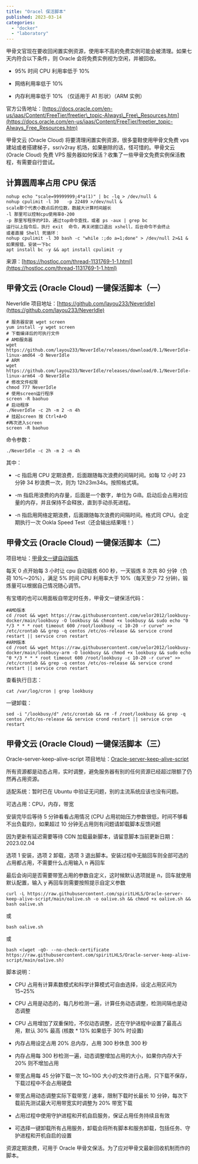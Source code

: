 ```yaml
---
title: "Oracel 保活脚本"
published: 2023-03-14
categories: 
  - "docker"
  - "laboratory"
---
```


甲骨文官现在要收回闲置实例资源，使用率不高的免费实例可能会被清理。如果七天内符合以下条件，则 Oracle 会将免费实例视为空闲，并被回收。

- 95% 时间 CPU 利用率低于 10%

- 网络利用率低于 10%

- 内存利用率低于 10% （仅适用于 A1 形状）（ARM 实例）

官方公告地址：[https://docs.oracle.com/en-us/iaas/Content/FreeTier/freetier\_topic-Always\_Free\_Resources.htm](https://docs.oracle.com/en-us/iaas/Content/FreeTier/freetier_topic-Always_Free_Resources.htm)

甲骨文云 (Oracle Cloud) 将要清理闲置实例资源，很多童鞋使用甲骨文免费 vps 建站或者搭建梯子，ssr/v2ray 机场，如果删除的话，怪可惜的。甲骨文云 (Oracle Cloud) 免费 VPS 服务器如何保活？收集了一些甲骨文免费实例保活教程，有需要自行尝试。

## 计算圆周率占用 CPU 保活

```
nohup echo "scale=99999999;4*a(1)" | bc -lq > /dev/null &
nohup cpulimit -l 30   -p 22489 >/dev/null &
scale那个代表小数点后的位数，数越大计算时间越长
-l 那里可以控制cpu使用率0-200
-p 那里写程序的PID，通过top命令查找，或者 ps -aux | grep bc
运行以上指令后，执行 exit  命令，再关闭窗口退出 xshell，后台命令不会终止
或者直接 Shell 死循环：
nohup cpulimit -l 30 bash -c "while :;do a=1;done" > /dev/null 2>&1 &
如果报错，安装一下bc
apt install bc -y && apt install cpulimit -y
```

来源：[https://hostloc.com/thread-1131769-1-1.html](https://hostloc.com/thread-1131769-1-1.html)

## 甲骨文云 (Oracle Cloud) 一键保活脚本（一）

NeverIdle 项目地址：[https://github.com/layou233/NeverIdle](https://github.com/layou233/NeverIdle)

```
# 服务器安装 wget screen
yum install -y wget screen
# 下载编译后的可执行文件
# AMD服务器
wget https://github.com/layou233/NeverIdle/releases/download/0.1/NeverIdle-linux-amd64 -O NeverIdle
# ARM
wget https://github.com/layou233/NeverIdle/releases/download/0.1/NeverIdle-linux-arm64 -O NeverIdle
# 修改文件权限
chmod 777 NeverIdle
# 使用screen运行程序
screen -R baohuo
# 启动程序
./NeverIdle -c 2h -m 2 -n 4h
# 挂起screen 按 Ctrl+A+D
#再次进入screen 
screen -R baohuo
```

命令参数：

```
./NeverIdle -c 2h -m 2 -n 4h
```

其中：

- \-c 指启用 CPU 定期浪费，后面跟随每次浪费的间隔时间。如每 12 小时 23 分钟 34 秒浪费一次，则为 12h23m34s。按照格式填。

- \-m 指启用浪费的内存量，后面是一个数字，单位为 GiB。启动后会占用对应量的内存，并且保持不会释放，直到手动杀死进程。

- \-n 指启用网络定期浪费，后面跟随每次浪费的间隔时间。格式同 CPU。会定期执行一次 Ookla Speed Test（还会输出结果哦！）

## 甲骨文云 (Oracle Cloud) 一键保活脚本（二）

项目地址：[甲骨文一键自动锻炼](https://hostloc.com/thread-1132743-1-1.html)

每天 0 点开始每 3 小时让 cpu 自动锻炼 600 秒，一天锻炼 8 次共 80 分钟（负荷 10%～20%），满足 5% 时间 CPU 利用率大于 10%（每天至少 72 分钟)，锻炼量可以根据自己情况随心调节。

有宝塔的也可以用面板自带定时任务，甲骨文一键保活代码：

```
#AMD版本
cd /root && wget https://raw.githubusercontent.com/velor2012/lookbusy-docker/main/lookbusy -O lookbusy && chmod +x lookbusy && sudo echo "0 */3 * * * root timeout 600 /root/lookbusy -c 10-20 -r curve" >> /etc/crontab && grep -q centos /etc/os-release && service crond restart || service cron restart
#ARM版本
cd /root && wget https://raw.githubusercontent.com/velor2012/lookbusy-docker/main/lookbusy-arm -O lookbusy && chmod +x lookbusy && sudo echo "0 */3 * * * root timeout 600 /root/lookbusy -c 10-20 -r curve" >> /etc/crontab && grep -q centos /etc/os-release && service crond restart || service cron restart
```

查看执行日志：

```
cat /var/log/cron | grep lookbusy
```

一键卸载：

```
sed -i "/lookbusy/d" /etc/crontab && rm -f /root/lookbusy && grep -q centos /etc/os-release && service crond restart || service cron restart
```

## 甲骨文云 (Oracle Cloud) 一键保活脚本（三）

Oracle-server-keep-alive-script 项目地址：[Oracle-server-keep-alive-script](https://github.com/spiritLHLS/Oracle-server-keep-alive-script)

所有资源都是动态占用，实时调整，避免服务器有别的任何资源已经超过限额了仍然再占用资源。

适配系统：暂时已在 Ubuntu 中验证无问题，别的主流系统应该也没有问题。

可选占用：CPU，内存，带宽

安装完毕后等待 5 分钟看看占用情况 (CPU 占用初始压力参数很低，时间不够看不出负载的)，如果超过 10 分钟无占用则有问题请卸载脚本反馈问题

因为更新有延迟需要等待 CDN 加载最新脚本，请留意脚本当前更新日期：2023.02.04

选项 1 安装，选项 2 卸载，选项 3 退出脚本。安装过程中无脑回车则全部可选的占用都占用，不需要什么占用输入 n 再回车

最后会询问是否需要带宽占用的参数自定义，这时候默认选项就是 n，回车就使用默认配置，输入 y 再回车则需要按照提示自定义参数

```
curl -L https://raw.githubusercontent.com/spiritLHLS/Oracle-server-keep-alive-script/main/oalive.sh -o oalive.sh && chmod +x oalive.sh && bash oalive.sh
```

或

```
bash oalive.sh
```

或

```
bash <(wget -qO- --no-check-certificate https://raw.githubusercontent.com/spiritLHLS/Oracle-server-keep-alive-script/main/oalive.sh)
```

脚本说明：

- CPU 占用有计算素数模式和科学计算模式可自由选择，设定占用区间为 15~25%

- CPU 占用是动态的，每几秒检测一遍，计算任务动态调整，检测间隔也是动态调整

- CPU 占用增加了双重保险，不仅动态调整，还在守护进程中设置了最高占用，默认 30% 最高 (核数 \* 13% 如果低于 30% 时设置)

- 内存占用设定占用 20% 总内存，占用 300 秒休息 300 秒

- 内存占用每 300 秒检测一遍，动态调整增加占用的大小，如果你内存大于 20% 则不增加占用

- 带宽占用每 45 分钟下载一次 1G~10G 大小的文件进行占用，只下载不保存，下载过程中不会占用硬盘

- 带宽占用动态调整实际下载带宽 / 速率，限制下载时长最长 10 分钟，每次下载前先测试最大可用带宽实时调整为 20% 带宽下载

- 占用过程中使用守护进程和开机自启服务，保证占用任务持续且有效

- 可选择一键卸载所有占用服务，卸载会将所有脚本和服务卸载，包括任务、守护进程和开机自启的设置

资源定期浪费，可用于 Oracle 甲骨文保活。为了应对甲骨文最新回收机制而作的脚本。
